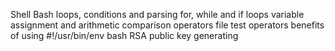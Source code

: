 Shell Bash loops, conditions and parsing
for, while and if loops
variable assignment and arithmetic
comparison operators
file test operators
benefits of using #!/usr/bin/env bash 
RSA public key generating
